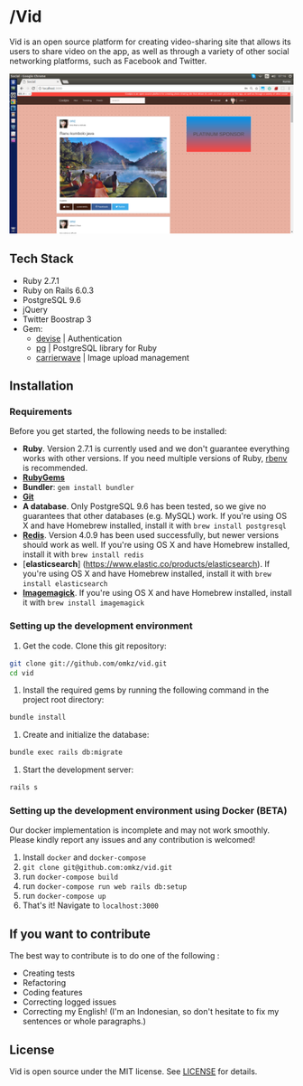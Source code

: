 # /Vid

Vid is an open source platform for creating video-sharing site that allows its users to share video on the app, as well as through a variety of other social networking platforms, such as Facebook and Twitter.

![vid! Screenshot](https://raw.githubusercontent.com/omkz/coolpics/master/public/screenshot.png)

## Tech Stack

- Ruby 2.7.1
- Ruby on Rails 6.0.3
- PostgreSQL 9.6
- jQuery
- Twitter Boostrap 3
- Gem: 
    -  [devise](https://github.com/plataformatec/devise) | Authentication
    -  [pg](https://github.com/ged/ruby-pg) | PostgreSQL library for Ruby
    -  [carrierwave](https://github.com/carrierwaveuploader/carrierwave) | Image upload management

## Installation

### Requirements

Before you get started, the following needs to be installed:
  * **Ruby**. Version 2.7.1 is currently used and we don't guarantee everything works with other versions. If you need multiple versions of Ruby, [rbenv](https://rbenv.org) is recommended.
  * [**RubyGems**](http://rubygems.org/)
  * **Bundler**: `gem install bundler`
  * [**Git**](http://help.github.com/git-installation-redirect)
  * **A database**. Only PostgreSQL 9.6 has been tested, so we give no guarantees that other databases (e.g. MySQL) work. If you're using OS X and have Homebrew installed, install it with `brew install postgresql`
  * [**Redis**](http://redis.io). Version 4.0.9 has been used successfully, but newer versions should work as well. If you're using OS X and have Homebrew installed, install it with `brew install redis`
  * [**elasticsearch**] (https://www.elastic.co/products/elasticsearch). If you're using OS X and have Homebrew installed, install it with `brew install elasticsearch`
  * [**Imagemagick**](http://www.imagemagick.org). If you're using OS X and have Homebrew installed, install it with `brew install imagemagick`
  
### Setting up the development environment

1. Get the code. Clone this git repository:

  ```bash
  git clone git://github.com/omkz/vid.git
  cd vid
  ```

1. Install the required gems by running the following command in the project root directory:

  ```bash
  bundle install
  ```

1. Create and initialize the database:

  ```bash
  bundle exec rails db:migrate
  ```

1. Start the development server:

  ```bash
  rails s
  ```
### Setting up the development environment using Docker (BETA)

Our docker implementation is incomplete and may not work smoothly. Please kindly report any issues and any contribution is welcomed!

1. Install `docker` and `docker-compose`
1. `git clone git@github.com:omkz/vid.git`
1. run `docker-compose build`
1. run `docker-compose run web rails db:setup`
1. run `docker-compose up`
1. That's it! Navigate to `localhost:3000`

## If you want to contribute

The best way to contribute is to do one of the following :
* Creating tests
* Refactoring
* Coding features
* Correcting logged issues
* Correcting my English! (I'm an Indonesian, so don't hesitate to fix my sentences or whole paragraphs.)

## License

Vid is open source under the MIT license. See [LICENSE](LICENSE) for details.
